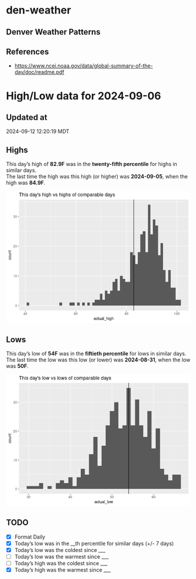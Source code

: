 

# den-weather

## Denver Weather Patterns

## References

- <https://www.ncei.noaa.gov/data/global-summary-of-the-day/doc/readme.pdf>

# High/Low data for 2024-09-06

## Updated at

2024-09-12 12:20:19 MDT

## Highs

This day’s high of **82.9F** was in the **twenty-fifth percentile** for
highs in similar days.  
The last time the high was this high (or higher) was **2024-09-05**,
when the high was **84.9F**.

![](readme_files/figure-commonmark/unnamed-chunk-4-1.png)

## Lows

This day’s low of **54F** was in the **fiftieth percentile** for lows in
similar days.  
The last time the low was this low (or lower) was **2024-08-31**, when
the low was **50F**.

![](readme_files/figure-commonmark/unnamed-chunk-6-1.png)

## TODO

- [x] Format Daily
- [x] Today’s low was in the \_\_th percentile for similar days (+/- 7
  days)
- [x] Today’s low was the coldest since \_\_\_
- [ ] Today’s low was the warmest since \_\_\_
- [ ] Today’s high was the coldest since \_\_\_
- [x] Today’s high was the warmest since \_\_\_
